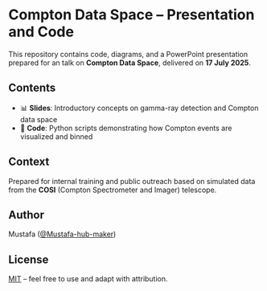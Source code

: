 # Compton Data Space – Presentation and Code

This repository contains code, diagrams, and a PowerPoint presentation prepared for an talk on **Compton Data Space**, delivered on **17 July 2025**.

## Contents
- 📊 **Slides**: Introductory concepts on gamma-ray detection and Compton data space
- 🧪 **Code**: Python scripts demonstrating how Compton events are visualized and binned


## Context
Prepared for internal training and public outreach based on simulated data from the **COSI** (Compton Spectrometer and Imager) telescope.

## Author
Mustafa ([@Mustafa-hub-maker](https://github.com/Mustafa-hub-maker))

## License
[MIT](LICENSE) – feel free to use and adapt with attribution.
